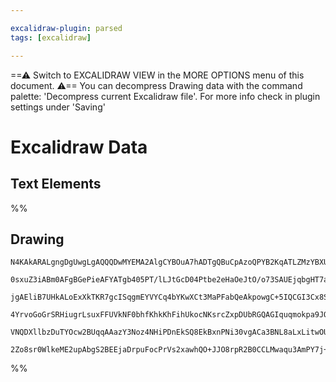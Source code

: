 ```yaml
---

excalidraw-plugin: parsed
tags: [excalidraw]

---
```

==⚠  Switch to EXCALIDRAW VIEW in the MORE OPTIONS menu of this document. ⚠== You can decompress Drawing data with the command palette: 'Decompress current Excalidraw file'. For more info check in plugin settings under 'Saving'


# Excalidraw Data
## Text Elements
%%
## Drawing
```compressed-json
N4KAkARALgngDgUwgLgAQQQDwMYEMA2AlgCYBOuA7hADTgQBuCpAzoQPYB2KqATLZMzYBXUtiRoIACyhQ4zZAHoFAc0JRJQgEYA6bGwC2CgF7N6hbEcK4OCtptbErHALRY8RMpWdx8Q1TdIEfARcZgRmBShcZQUebQA2bQAOGjoghH0EDihmbgBtcDBQMBKIEm4IDn0AQQBxOAB2AGYjYgBrACt8AGl9DlIAUQApAGEAIRhUkshYRArA7CiOZWCp

0sxuZ3iABm0AFgBGePieAFYATgb405PT/lLJtGcD04Ptbe2eHaOeJtO/o73SAUEjqbgHT7aO6FSCSBCEZTSbhJc7aI7HG57c6HPbbE5AiDWFbiVDbAnMKCkNhtBAjNj4NikCoAYgOCDZbLWkE0uGwbWUVKEHGIdIZTIklOszDguEC2S5EAAZoR8PgAMqwVYSQQeBUUqk0gDqoMk3D4MIg+upCA1MC16B15QJgsRHHCuTQBwJbBl2DUj1QELJFoFw

jgAEliB7UHkALoExXkTKR7gcISqgmEYVYCq4bYKwXCt3MaPFabQeAkpowgC+5IQCGI3Cx8SuRxeBMYLHYXE9e07TFYnAAcpwxGa9qdPnsUQ1M8wACLpKCN7iUoQIAmaYTCgbBTLZaNpjMWoRwYi4FdNz0NGc8GcXA7nHjB8tEDhtVPp/AEhl81doIqBBhIUNbgPGdC4HAcAapeJJltAcKZBURCIlAawMIQCAUGMvL8oWIr0oyLKKqRZEYdgIhylA

4YrvoGoGrSRHiugrLsuxFFUVkNF0bhfKhkKhFihUkocNKsrcZxpDUbRGQAGIquqmokpa9JOoUECUdJ3GyfRlLWsaxBgmg5qlFpMl0Qx1q2vaqm6vcmlcdkukAErCK67rgg55k6XRADyvr+uCHzeU5PHyZwUBybg+gqgG0JmWFulyZFaqEEYJIvqF2nOXRAAqWBQNUqG9ugwSKuh2UWRksGkEV0lsBQcK4NeqDHj+Gk+blGQDMK1QNU1IStYSA1Sd

VNQDXllbzDuTYOcw2BUqqAAazY3Noz4NHiPDnEkSQ8EkBxnPNi30vgACa3BNL8aLxLitwOUYbAGNwZaQPQBAbuCoFVb5GRuYJxbRhABEYQKJBpRlZqvpA4PEBqCBwNwCWw6QJAALJsMQCC9bgmjBK1QH4GEDlw6KxFoG9EBjPSw2kMoPIABQ8Acc68Kz1Ds2zuynAAlAqLkIMo6ayvMDO4MzTRkrwUuc780s8/zP2dWFVk0gFUA9ke34OYmMUIIL

2Zo8sr0WlkeME2upAbgS2BEEjaDrpuFocPrVs2xawhQO+JJO8rpR2B0CCLMwaqu3AmPY7j+MAagRMkxpvKa4weXPfgpvlrMKlhMEiw9gqlEUgYU1zGg7W/mw/6E8BztvqERV5ynadfqqoHgHWdDKsEpZgTWQA===
```
%%